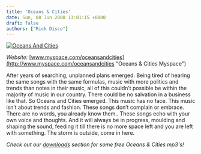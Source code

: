 ```yaml
---
title: 'Oceans & Cities'
date: Sun, 08 Jun 2008 13:01:15 +0000
draft: false
authors: ["Rick Disco"]
---
```


[![Oceans And Cities](/wp-content/uploads/2008/06/oceanscities-new_logo-450.jpg "Oceans And Cities")](/wp-content/uploads/2008/06/oceanscities-new_logo-450.jpg)

_Website:_ [www.myspace.com/oceansandcities](http://www.myspace.com/oceansandcities "Oceans & Cities Myspace")

After years of searching, unplanned plans emerged. Being tired of hearing the same songs with the same formulas, music with more politics and trends than notes in their music, all of this couldn’t possible be within the majority of music in our country. There could be no salvation in a business like that. So Oceans and Cities emerged. This music has no face. This music isn’t about trends and fashion. These songs don’t complain or embrace. There are no words, you already know them.. These songs echo with your own voice and thoughts. And it will always be in progress, moulding and shaping the sound, feeding it till there is no more space left and you are left with something. The storm is outside, come in here.

_Check out our [downloads](/downloads "electrotrash Downloads") section for some free Oceans & Cities mp3's!_